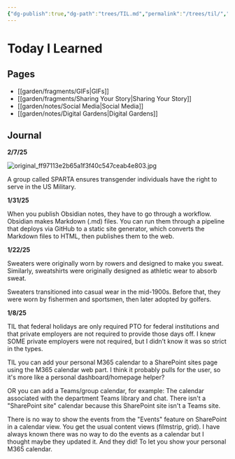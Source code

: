 ```yaml
---
{"dg-publish":true,"dg-path":"trees/TIL.md","permalink":"/trees/til/","created":"2025-01-22T23:12:28.535-05:00","updated":"2025-02-07T22:15:08.089-05:00"}
---
```




# Today I Learned 

## Pages
- [[garden/fragments/GIFs\|GIFs]]
- [[garden/fragments/Sharing Your Story\|Sharing Your Story]]
- [[garden/notes/Social Media\|Social Media]]
- [[garden/notes/Digital Gardens\|Digital Gardens]]
## Journal 

**2/7/25**

![original_ff97113e2b65a1f3f40c547ceab4e803.jpg](/img/user/garden/trees/attachments/original_ff97113e2b65a1f3f40c547ceab4e803.jpg)

A group called SPARTA ensures transgender individuals have the right to serve in the US Military.

**1/31/25**

When you publish Obsidian notes, they have to go through a workflow. Obsidian makes Markdown (.md) files. You can run them through a pipeline that deploys via GitHub to a static site generator, which converts the Markdown files to HTML, then publishes them to the web.

**1/22/25**

Sweaters were originally worn by rowers and designed to make you sweat. Similarly, sweatshirts were originally designed as athletic wear to absorb sweat.

Sweaters transitioned into casual wear in the mid-1900s. Before that, they were worn by fishermen and sportsmen, then later adopted by golfers.

**1/8/25**

TIL that federal holidays are only required PTO for federal institutions and that private employers are not required to provide those days off. I knew SOME private employers were not required, but I didn’t know it was so strict in the types.

TIL you can add your personal M365 calendar to a SharePoint sites page using the M365 calendar web part. I think it probably pulls for the user, so it's more like a personal dashboard/homepage helper?

OR you can add a Teams/group calendar, for example: The calendar associated with the department Teams library and chat. There isn't a "SharePoint site" calendar because this SharePoint site isn't a Teams site.

There is no way to show the events from the "Events" feature on SharePoint in a calendar view. You get the usual content views (filmstrip, grid). I have always known there was no way to do the events as a calendar but I thought maybe they updated it. And they did! To let you show your personal M365 calendar.


